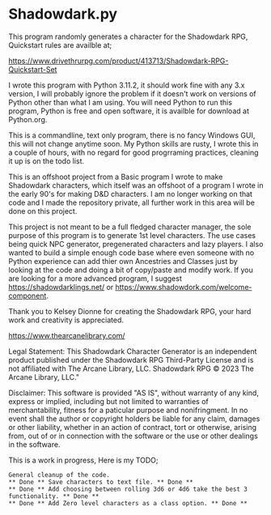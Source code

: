 # Shadowdark.py
This program randomly generates a character for the Shadowdark RPG, Quickstart rules are availble at;

https://www.drivethrurpg.com/product/413713/Shadowdark-RPG-Quickstart-Set

I wrote this program with Python 3.11.2, it should work fine with any 3.x version, I will probably ignore the problem if it doesn't work on versions of Python other than what I am using. You will need Python to run this program, Python is free and open software, it is availble for download at Python.org.

This is a commandline, text only program, there is no fancy Windows GUI, this will not change anytime soon. My Python skills are rusty, I wrote this in a couple of hours, with no regard for good progrraming practices, cleaning it up is on the todo list.

This is an offshoot project from a Basic program I wrote to make Shadowdark characters, which itself was an offshoot of a program I wrote in the early 90's for making D&D characters. I am no longer working on that code and I made the repository private, all further work in this area will be done on this project.

This project is not meant to be a full fledged character manager, the sole purpose of this program is to generate 1st level characters. The use cases being quick NPC generator, pregenerated characters and lazy players. I also wanted to build a simple enough code base where even someone with no Python experience can add thier own Ancestries and Classes just by looking at the code and doing a bit of copy/paste and modify work. If you are looking for a more advanced program, I suggest https://shadowdarklings.net/ or https://www.shadowdork.com/welcome-component.

Thank you to Kelsey Dionne for creating the Shadowdark RPG, your hard work and creativity is appreciated.

https://www.thearcanelibrary.com/

Legal Statement: This Shadowdark Character Generator is an independent product published under the Shadowdark RPG Third-Party License and is not affiliated with The Arcane Library, LLC. Shadowdark RPG © 2023 The Arcane Library, LLC."

Disclaimer: This software is provided "AS IS", without warranty of any kind, express or implied, including but not limited to warranties of merchantability, fitness for a paticular purpose and nonifringment. In no event shall the author or copyright holders be liable for any claim, damages or other liability, whether in an action of contract, tort or otherwise, arising from, out of or in connection with the software or the use or other dealings in the software.

This is a work in progress, Here is my TODO;

    General cleanup of the code.
    ** Done ** Save characters to text file. ** Done ** 
    ** Done ** Add choosing between rolling 3d6 or 4d6 take the best 3 functionality. ** Done ** 
    ** Done ** Add Zero level characters as a class option. ** Done **
